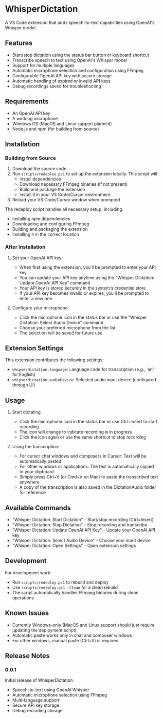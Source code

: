 # WhisperDictation

A VS Code extension that adds speech-to-text capabilities using OpenAI's Whisper model.

## Features

- Start/stop dictation using the status bar button or keyboard shortcut
- Transcribe speech to text using OpenAI's Whisper model
- Support for multiple languages
- Automatic microphone selection and configuration using FFmpeg
- Configurable OpenAI API key with secure storage
- Automatic handling of expired or invalid API keys
- Debug recordings saved for troubleshooting

## Requirements

- An OpenAI API key
- A working microphone
- Windows OS (MacOS and Linux support planned)
- Node.js and npm (for building from source)

## Installation

### Building from Source

1. Download the source code
2. Run `scripts/redeploy.ps1` to set up the extension locally. This script will:
   - Install dependencies
   - Download necessary FFmpeg binaries (if not present)
   - Build and package the extension
   - Install it in your VS Code/Cursor environment
3. Reload your VS Code/Cursor window when prompted

The redeploy script handles all necessary setup, including:

- Installing npm dependencies
- Downloading and configuring FFmpeg
- Building and packaging the extension
- Installing it in the correct location

### After Installation

1. Set your OpenAI API key:

   - When first using the extension, you'll be prompted to enter your API key
   - You can update your API key anytime using the "Whisper Dictation: Update OpenAI API Key" command
   - Your API key is stored securely in the system's credential store
   - If your API key becomes invalid or expires, you'll be prompted to enter a new one

2. Configure your microphone:
   - Click the microphone icon in the status bar or use the "Whisper Dictation: Select Audio Device" command
   - Choose your preferred microphone from the list
   - The selection will be saved for future use

## Extension Settings

This extension contributes the following settings:

- `whipserdictation.language`: Language code for transcription (e.g., 'en' for English)
- `whipserdictation.audioDevice`: Selected audio input device (configured through UI)

## Usage

1. Start dictating:

   - Click the microphone icon in the status bar or use Ctrl+Insert to start recording
   - The icon will change to indicate recording is in progress
   - Click the icon again or use the same shortcut to stop recording

2. Using the transcription:
   - For cursor chat windows and composers in Cursor: Text will be automatically pasted
   - For other windows or applications: The text is automatically copied to your clipboard
   - Simply press Ctrl+V (or Cmd+V on Mac) to paste the transcribed text anywhere
   - A copy of the transcription is also saved in the DictationAudio folder for reference

## Available Commands

- "Whisper Dictation: Start Dictation" - Start/stop recording (Ctrl+Insert)
- "Whisper Dictation: Stop Dictation" - Stop recording and transcribe
- "Whisper Dictation: Update OpenAI API Key" - Update your OpenAI API key
- "Whisper Dictation: Select Audio Device" - Choose your input device
- "Whisper Dictation: Open Settings" - Open extension settings

## Development

For development work:

- Run `scripts/redeploy.ps1` to rebuild and deploy
- Use `scripts/redeploy.ps1 -Clean` for a clean rebuild
- The script automatically handles FFmpeg binaries during clean operations

## Known Issues

- Currently Windows-only (MacOS and Linux support should just require updating the deployment script)
- Automatic paste works only in chat and composer windows
- For other windows, manual paste (Ctrl+V) is required

## Release Notes

### 0.0.1

Initial release of WhisperDictation:

- Speech-to-text using OpenAI Whisper
- Automatic microphone selection using FFmpeg
- Multi-language support
- Secure API key storage
- Debug recording storage
